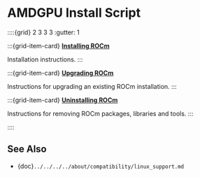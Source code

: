 # AMDGPU Install Script

::::{grid} 2 3 3 3
:gutter: 1

:::{grid-item-card}
**[Installing ROCm](./install.md)**

Installation instructions.
:::

:::{grid-item-card}
**[Upgrading ROCm](./upgrade.md)**

Instructions for upgrading an existing ROCm installation.
:::

:::{grid-item-card}
**[Uninstalling ROCm](./uninstall.md)**

Instructions for removing ROCm packages, libraries and tools.
:::

::::

## See Also

- {doc}`../../../../about/compatibility/linux_support.md`
